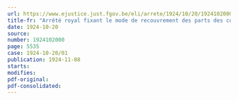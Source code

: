 ```yaml
---
url: https://www.ejustice.just.fgov.be/eli/arrete/1924/10/20/1924102000/justel
title-fr: "Arrêté royal fixant le mode de recouvrement des parts des communes dans le paiement des traitements et des pensions spécifiés aux articles 1er et 4 de la loi du 1er août 1923"
date: 1924-10-20
source:
number: 1924102000
page: 5535
case: 1924-10-20/01
publication: 1924-11-08
starts:
modifies:
pdf-original:
pdf-consolidated:
---
```


